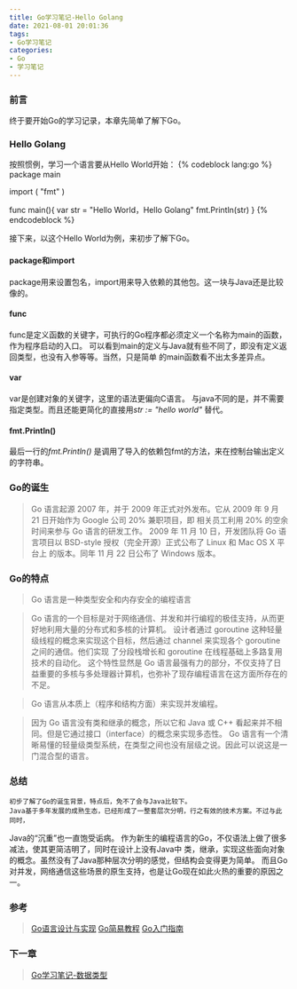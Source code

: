 ```yaml
---
title: Go学习笔记-Hello Golang
date: 2021-08-01 20:01:36
tags:
- Go学习笔记
categories:
- Go
- 学习笔记
---
```


### 前言
  终于要开始Go的学习记录，本章先简单了解下Go。
<!-- more -->

### Hello Golang
   按照惯例，学习一个语言要从Hello World开始：
{% codeblock lang:go %}
package main

import (
	"fmt"
)

func main(){
	var str = "Hello World，Hello Golang"
	fmt.Println(str)
}
{% endcodeblock %}
  
   接下来，以这个Hello World为例，来初步了解下Go。

#### package和import
   package用来设置包名，import用来导入依赖的其他包。这一块与Java还是比较像的。

#### func
   func是定义函数的关键字，可执行的Go程序都必须定义一个名称为main的函数，作为程序启动的入口。
   可以看到main的定义与Java就有些不同了，即没有定义返回类型，也没有入参等等。当然，只是简单
   的main函数看不出太多差异点。

#### var
   var是创建对象的关键字，这里的语法更偏向C语言。
   与java不同的是，并不需要指定类型。而且还能更简化的直接用*str := "hello world"* 替代。

#### fmt.Println()
   最后一行的*fmt.Println()* 是调用了导入的依赖包fmt的方法，来在控制台输出定义的字符串。

### Go的诞生

> Go 语言起源 2007 年，并于 2009 年正式对外发布。它从 2009 年 9 月 21 日开始作为 Google 公司 20% 兼职项目，即
> 相关员工利用 20% 的空余时间来参与 Go 语言的研发工作。
> 2009 年 11 月 10 日，开发团队将 Go 语言项目以 BSD-style 授权（完全开源）正式公布了 Linux 和 Mac OS X 平台上
> 的版本。同年 11 月 22 日公布了 Windows 版本。

### Go的特点   

> Go 语言是一种类型安全和内存安全的编程语言

> Go 语言的一个目标是对于网络通信、并发和并行编程的极佳支持，从而更好地利用大量的分布式和多核的计算机。
> 设计者通过 goroutine 这种轻量级线程的概念来实现这个目标，然后通过 channel 来实现各个 goroutine 之间的通信。他们实现
> 了分段栈增长和 goroutine 在线程基础上多路复用技术的自动化。
> 这个特性显然是 Go 语言最强有力的部分，不仅支持了日益重要的多核与多处理器计算机，也弥补了现存编程语言在这方面所存在的不足。

> Go 语言从本质上（程序和结构方面）来实现并发编程。

> 因为 Go 语言没有类和继承的概念，所以它和 Java 或 C++ 看起来并不相同。但是它通过接口（interface）的概念来实现多态性。
> Go 语言有一个清晰易懂的轻量级类型系统，在类型之间也没有层级之说。因此可以说这是一门混合型的语言。

### 总结
    初步了解了Go的诞生背景，特点后，免不了会与Java比较下。
    Java基于多年发展的成熟生态，已经形成了一整套层次分明，行之有效的技术方案。不过与此同时，
  Java的“沉重”也一直饱受诟病。
    作为新生的编程语言的Go，不仅语法上做了很多减法，使其更简洁明了，同时在设计上没有Java中
  类，继承，实现这些面向对象的概念。虽然没有了Java那种层次分明的感觉，但结构会变得更为简单。
    而且Go对并发，网络通信这些场景的原生支持，也是让Go现在如此火热的重要的原因之一。

### 参考
> [Go语言设计与实现](https://draveness.me/golang/)
> [Go简易教程](https://learnku.com/docs/the-little-go-book)
> [Go入门指南](https://learnku.com/docs/the-way-to-go)

### 下一章
> [Go学习笔记-数据类型](https://rel-fly.com/2021/08/01/golang-study-2/)